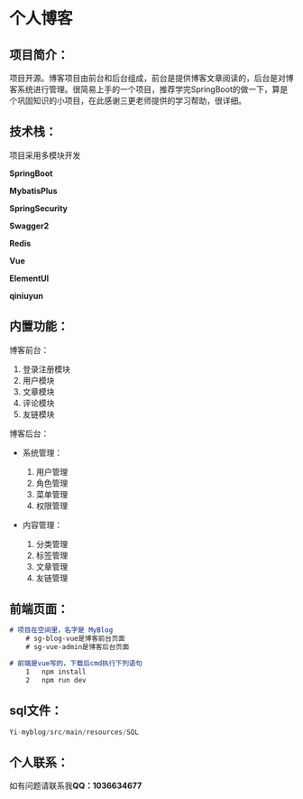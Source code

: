 # 									个人博客





## 项目简介：

​				项目开源。博客项目由前台和后台组成，前台是提供博客文章阅读的，后台是对博客系统进行管理。很简易上手的一个项目，推荐学完SpringBoot的做一下，算是个巩固知识的小项目，在此感谢三更老师提供的学习帮助，很详细。




## 技术栈：

项目采用多模块开发

**SpringBoot**

**MybatisPlus**

**SpringSecurity**

**Swagger2**

**Redis**

**Vue**

**ElementUI**

**qiniuyun**







## 内置功能：

博客前台：

1. 登录注册模块
2. 用户模块
3. 文章模块
4. 评论模块
5. 友链模块

博客后台：

- 系统管理：

	1. 用户管理
	2. 角色管理
	3. 菜单管理
	4. 权限管理

- 内容管理：

	1. 分类管理
	2. 标签管理
	3. 文章管理
	4. 友链管理









## 前端页面：



~~~markdown
# 项目在空间里，名字是 MyBlog
	# sg-blog-vue是博客前台页面
	# sg-vue-admin是博客后台页面

# 前端是vue写的，下载后cmd执行下列语句
	1	npm install
	2	npm run dev
~~~






## sql文件：

```java
Yi-myblog/src/main/resources/SQL
```




## 个人联系：
如有问题请联系我**QQ：1036634677**
